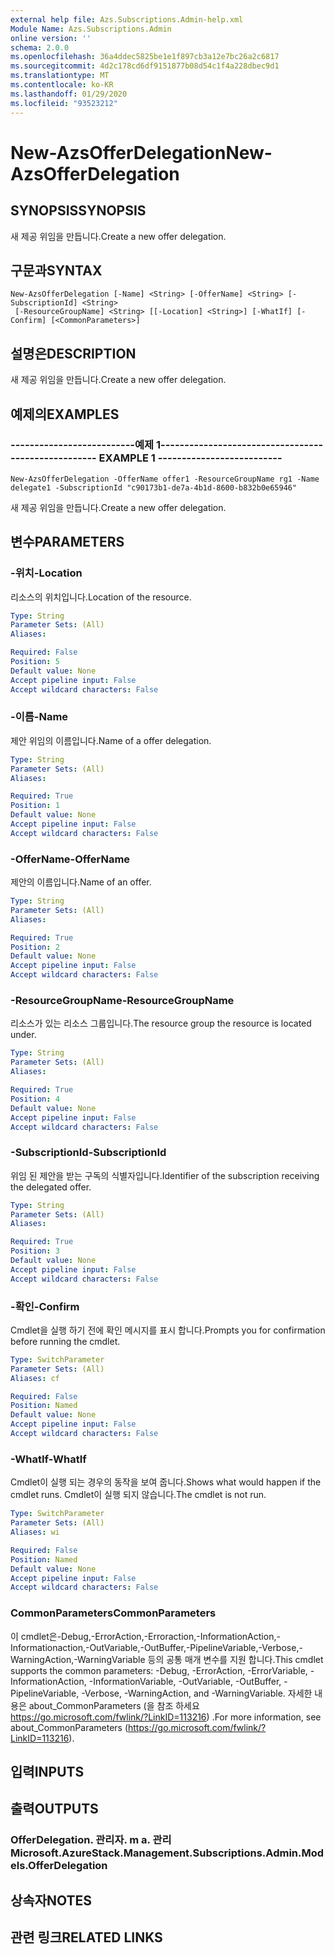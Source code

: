 ```yaml
---
external help file: Azs.Subscriptions.Admin-help.xml
Module Name: Azs.Subscriptions.Admin
online version: ''
schema: 2.0.0
ms.openlocfilehash: 36a4ddec5825be1e1f897cb3a12e7bc26a2c6817
ms.sourcegitcommit: 4d2c178cd6df9151877b08d54c1f4a228dbec9d1
ms.translationtype: MT
ms.contentlocale: ko-KR
ms.lasthandoff: 01/29/2020
ms.locfileid: "93523212"
---
```

# <span data-ttu-id="67e9b-101">New-AzsOfferDelegation</span><span class="sxs-lookup"><span data-stu-id="67e9b-101">New-AzsOfferDelegation</span></span>

## <span data-ttu-id="67e9b-102">SYNOPSIS</span><span class="sxs-lookup"><span data-stu-id="67e9b-102">SYNOPSIS</span></span>
<span data-ttu-id="67e9b-103">새 제공 위임을 만듭니다.</span><span class="sxs-lookup"><span data-stu-id="67e9b-103">Create a new offer delegation.</span></span>

## <span data-ttu-id="67e9b-104">구문과</span><span class="sxs-lookup"><span data-stu-id="67e9b-104">SYNTAX</span></span>

```
New-AzsOfferDelegation [-Name] <String> [-OfferName] <String> [-SubscriptionId] <String>
 [-ResourceGroupName] <String> [[-Location] <String>] [-WhatIf] [-Confirm] [<CommonParameters>]
```

## <span data-ttu-id="67e9b-105">설명은</span><span class="sxs-lookup"><span data-stu-id="67e9b-105">DESCRIPTION</span></span>
<span data-ttu-id="67e9b-106">새 제공 위임을 만듭니다.</span><span class="sxs-lookup"><span data-stu-id="67e9b-106">Create a new offer delegation.</span></span>

## <span data-ttu-id="67e9b-107">예제의</span><span class="sxs-lookup"><span data-stu-id="67e9b-107">EXAMPLES</span></span>

### <span data-ttu-id="67e9b-108">--------------------------예제 1--------------------------</span><span class="sxs-lookup"><span data-stu-id="67e9b-108">-------------------------- EXAMPLE 1 --------------------------</span></span>
```
New-AzsOfferDelegation -OfferName offer1 -ResourceGroupName rg1 -Name delegate1 -SubscriptionId "c90173b1-de7a-4b1d-8600-b832b0e65946"
```

<span data-ttu-id="67e9b-109">새 제공 위임을 만듭니다.</span><span class="sxs-lookup"><span data-stu-id="67e9b-109">Create a new offer delegation.</span></span>

## <span data-ttu-id="67e9b-110">변수</span><span class="sxs-lookup"><span data-stu-id="67e9b-110">PARAMETERS</span></span>

### <span data-ttu-id="67e9b-111">-위치</span><span class="sxs-lookup"><span data-stu-id="67e9b-111">-Location</span></span>
<span data-ttu-id="67e9b-112">리소스의 위치입니다.</span><span class="sxs-lookup"><span data-stu-id="67e9b-112">Location of the resource.</span></span>

```yaml
Type: String
Parameter Sets: (All)
Aliases: 

Required: False
Position: 5
Default value: None
Accept pipeline input: False
Accept wildcard characters: False
```

### <span data-ttu-id="67e9b-113">-이름</span><span class="sxs-lookup"><span data-stu-id="67e9b-113">-Name</span></span>
<span data-ttu-id="67e9b-114">제안 위임의 이름입니다.</span><span class="sxs-lookup"><span data-stu-id="67e9b-114">Name of a offer delegation.</span></span>

```yaml
Type: String
Parameter Sets: (All)
Aliases: 

Required: True
Position: 1
Default value: None
Accept pipeline input: False
Accept wildcard characters: False
```

### <span data-ttu-id="67e9b-115">-OfferName</span><span class="sxs-lookup"><span data-stu-id="67e9b-115">-OfferName</span></span>
<span data-ttu-id="67e9b-116">제안의 이름입니다.</span><span class="sxs-lookup"><span data-stu-id="67e9b-116">Name of an offer.</span></span>

```yaml
Type: String
Parameter Sets: (All)
Aliases: 

Required: True
Position: 2
Default value: None
Accept pipeline input: False
Accept wildcard characters: False
```

### <span data-ttu-id="67e9b-117">-ResourceGroupName</span><span class="sxs-lookup"><span data-stu-id="67e9b-117">-ResourceGroupName</span></span>
<span data-ttu-id="67e9b-118">리소스가 있는 리소스 그룹입니다.</span><span class="sxs-lookup"><span data-stu-id="67e9b-118">The resource group the resource is located under.</span></span>

```yaml
Type: String
Parameter Sets: (All)
Aliases: 

Required: True
Position: 4
Default value: None
Accept pipeline input: False
Accept wildcard characters: False
```

### <span data-ttu-id="67e9b-119">-SubscriptionId</span><span class="sxs-lookup"><span data-stu-id="67e9b-119">-SubscriptionId</span></span>
<span data-ttu-id="67e9b-120">위임 된 제안을 받는 구독의 식별자입니다.</span><span class="sxs-lookup"><span data-stu-id="67e9b-120">Identifier of the subscription receiving the delegated offer.</span></span>

```yaml
Type: String
Parameter Sets: (All)
Aliases: 

Required: True
Position: 3
Default value: None
Accept pipeline input: False
Accept wildcard characters: False
```

### <span data-ttu-id="67e9b-121">-확인</span><span class="sxs-lookup"><span data-stu-id="67e9b-121">-Confirm</span></span>
<span data-ttu-id="67e9b-122">Cmdlet을 실행 하기 전에 확인 메시지를 표시 합니다.</span><span class="sxs-lookup"><span data-stu-id="67e9b-122">Prompts you for confirmation before running the cmdlet.</span></span>

```yaml
Type: SwitchParameter
Parameter Sets: (All)
Aliases: cf

Required: False
Position: Named
Default value: None
Accept pipeline input: False
Accept wildcard characters: False
```

### <span data-ttu-id="67e9b-123">-WhatIf</span><span class="sxs-lookup"><span data-stu-id="67e9b-123">-WhatIf</span></span>
<span data-ttu-id="67e9b-124">Cmdlet이 실행 되는 경우의 동작을 보여 줍니다.</span><span class="sxs-lookup"><span data-stu-id="67e9b-124">Shows what would happen if the cmdlet runs.</span></span>
<span data-ttu-id="67e9b-125">Cmdlet이 실행 되지 않습니다.</span><span class="sxs-lookup"><span data-stu-id="67e9b-125">The cmdlet is not run.</span></span>

```yaml
Type: SwitchParameter
Parameter Sets: (All)
Aliases: wi

Required: False
Position: Named
Default value: None
Accept pipeline input: False
Accept wildcard characters: False
```

### <span data-ttu-id="67e9b-126">CommonParameters</span><span class="sxs-lookup"><span data-stu-id="67e9b-126">CommonParameters</span></span>
<span data-ttu-id="67e9b-127">이 cmdlet은-Debug,-ErrorAction,-Erroraction,-InformationAction,-Informationaction,-OutVariable,-OutBuffer,-PipelineVariable,-Verbose,-WarningAction,-WarningVariable 등의 공통 매개 변수를 지원 합니다.</span><span class="sxs-lookup"><span data-stu-id="67e9b-127">This cmdlet supports the common parameters: -Debug, -ErrorAction, -ErrorVariable, -InformationAction, -InformationVariable, -OutVariable, -OutBuffer, -PipelineVariable, -Verbose, -WarningAction, and -WarningVariable.</span></span> <span data-ttu-id="67e9b-128">자세한 내용은 about_CommonParameters (을 참조 하세요 https://go.microsoft.com/fwlink/?LinkID=113216) .</span><span class="sxs-lookup"><span data-stu-id="67e9b-128">For more information, see about_CommonParameters (https://go.microsoft.com/fwlink/?LinkID=113216).</span></span>

## <span data-ttu-id="67e9b-129">입력</span><span class="sxs-lookup"><span data-stu-id="67e9b-129">INPUTS</span></span>

## <span data-ttu-id="67e9b-130">출력</span><span class="sxs-lookup"><span data-stu-id="67e9b-130">OUTPUTS</span></span>

### <span data-ttu-id="67e9b-131">OfferDelegation. 관리자. m a. 관리</span><span class="sxs-lookup"><span data-stu-id="67e9b-131">Microsoft.AzureStack.Management.Subscriptions.Admin.Models.OfferDelegation</span></span>

## <span data-ttu-id="67e9b-132">상속자</span><span class="sxs-lookup"><span data-stu-id="67e9b-132">NOTES</span></span>

## <span data-ttu-id="67e9b-133">관련 링크</span><span class="sxs-lookup"><span data-stu-id="67e9b-133">RELATED LINKS</span></span>

